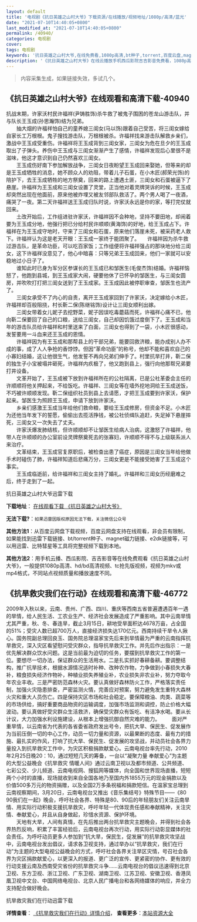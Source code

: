 ```yaml
---
layout: default
title: '电视剧《抗日英雄之山村大爷》下载资源/在线播放/视频地址/1080p/高清/蓝光'
date: "2021-07-10T14:40:05+0800"
last_modified_at: "2021-07-10T14:40:05+0800"
permalink: /40940/
categories: 电视剧
cover:
tags: 电视剧
keywords: '抗日英雄之山村大爷,在线免费看,1080p高清,bt种子,torrent,百度云盘,magnet,磁力链,迅雷下载资源'
description: '《抗日英雄之山村大爷》在线云播放手机西瓜影院吉吉影音免费看，1080p高清bd/hd未删减完整版和tc抢先枪版，mkv/mp4格式，附带bt/torrent种子、magnet/磁力链、百度云盘、网盘资源迅雷下载链接'
---
```


>内容采集生成，如果链接失效，多试几个。


## 《抗日英雄之山村大爷》在线观看和高清下载-40940

抗战末期，许家沃村民许福祥(尹铸胜饰)杀牛救了被鬼子围困的苍龙山游击队，并与队长王玉成(孙思瀚饰)结为兄弟。<br />　　抽大烟的许福祥怕自己的童养媳三闺女(马以饰)跟着自己受苦，将三闺女嫁给自家长工万根根。鬼子搜找游击队，万根根被杀。许福祥找来游击队解救乡亲们，激战中王玉成受重伤。许福祥将王玉成背到三闺女家，三闺女为危在旦夕的王玉成取出了子弹头。养伤中王玉成与三闺女渐渐产生了感情，许福祥发现后心里很不是滋味，他这才意识到自己仍然喜欢三闺女。<br />　　王玉成伤好南下参加解放战争，三闺女日夜盼望王玉成回来娶她，但等来的却是王玉成牺牲的消息，她不顾众人的劝阻，带着儿子石蛋，在小木匠(郝荣光饰)的陪护下，去王玉成牺牲的地方祭奠，回来的路上遭遇土匪，三闺女和石蛋被逼下了悬崖。许福祥为王玉成和三闺女设置了灵堂，正当他对着灵牌哭诉的时候，王玉成却突然出现在他面前，原来他被炸埋又被友邻部队救活了。两个男人喝了一夜酒，痛哭了一夜。第二天许福祥送王玉成归队时说，许家沃永远是你的家，等打完仗就回来。<br />　　土改开始后，工作组进驻许家沃，许福祥因不会种地，坚持不要田地，却闹着要为王玉成分地，他强行把已分给村民许顺顺(黄海饰)的好地，给王玉成占下。许福祥在为王玉成守地时，守来了三闺女和石蛋，原来他们落崖未死，被采药老人救下。许福祥认为这是老天开眼：王玉成一家终于能团聚了。　　许福祥因为杀牛救过游击队，是革命功臣，可以吃百家饭；工作组便将许福祥强占的那块地分给三闺女，这下许福祥没意见了，他心中暗喜：只等兄弟王玉成回来，他们一家就可以安稳地过小日子了。<br />　　谁知此时已身为军分区参谋长的王玉成已和邹医生(毛俊杰饰)结婚。许福祥恼怒了，他跑到县城，到王玉成家大闹，硬要他休了已怀孕的邹医生，与三闺女圆房，并吹吹打打把三闺女送到了王玉成家。王玉成因此被停职审查，邹医生也流产了。<br />　　三闺女承受不了内心的自责，离开王玉成家回到了许家沃，决定嫁给小木匠，许福祥却百般阻挠，村长靳二保(陈继铭饰)设计让三闺女顺利出嫁。<br />　　三闺女带着女儿妮子去挖野菜，妮子因误吃毒蘑菇而死，许福祥心痛不已，他向靳二保要回了自己的口粮，送给三闺女，自己却因饥饿过度倒下了。王玉成和当年的游击队员给许福祥和村里送来了白面，三闺女也得到了一袋，小木匠很感动，发誓要用一斗血来还王玉成的恩情。<br />　　许福祥因为有王玉成和那帮县上的干部兄弟，能要回救济粮，能办成别人办不成的事，成了人人争抢的香饽饽。但因&ldquo;革命功臣”的称号，他却不能和喜欢自己的小寡妇结婚，这让他很生气，他发誓不再向兄弟们伸手了。村里抗旱打井，靳二保的独生子小宝被塌井砸死，许福祥内疚极了，他又跑到县上，强行向他那帮兄弟要打井设备。<br />　　文革开始了，王玉成被下放到许福祥所在的公社隔离，已是公社革委会主任的许顺顺将他关押起来，不给饭吃。许福祥、三闺女等在墙外挖地洞给王玉成送饭，不巧被许顺顺发现。靳二保组织社员到县上去请愿，才把王玉成要到许家沃，保护起来。邹医生为照顾王玉成，申请下放到许家沃。<br />　　乡亲们感激王玉成当年给他们救命粮，要给王玉成修房，但资金不足。小木匠为还他当年发下的誓愿，偷偷出去揽活挣钱，被公社侦缉队追赶，失足掉下悬崖摔死，三闺女又一次失去了丈夫。<br />　　许家沃爆发肺结核，但许顺顺却不让邹医生给病人治病，这激怒了许福祥，他带人在许顺顺的办公室前设灵牌祭奠死去的张寡妇，许顺顺不得不与上级联系派人来治疗。<br />　　文革结束，王玉成官复原职后，被检查出患了癌症，原因是三闺女当年给他做手术时碰伤了肺，许福祥知道后悲痛万分，三闺女更是不能接受她害了王玉成这个事实。<br />　　王玉成临逝前，给许福祥和三闺女主持了婚礼。许福祥和三闺女历经磨难之后，终于走到了一起。


抗日英雄之山村大爷迅雷下载

**下载地址**： [在线观看下载 《抗日英雄之山村大爷》](https://www.993dy.com//vod-detail-id-11387.html) 


**无法下载?**：`如果迅雷因版权原因无法下载，关注微信公众号 `

**其他方法1**：从百度云网盘下载视频，百度云网盘支持在线观看，非会员有限制，如果能找到迅雷下载链接、bt/torrent种子、magnet磁力链接、e2dk链接等，可以用迅雷、比特彗星等工具将完整视频下载到本地。

**其他方法2**：用手机云播、西瓜影院、吉吉影音等在线免费观看《抗日英雄之山村大爷》，一般提供1080p高清、hd/bd高清视频、tc抢先版视频，视频为mkv或mp4格式，不同站点视频质量和播放速度不同。


## 《抗旱救灾我们在行动》在线观看和高清下载-46772

2009年入秋以来，云南、贵州、广西、四川、重庆等西南五省普遍遭遇百年一遇的旱情，给人民生活、工农业生产、经济社会发展造成了严重影响。其中云南旱情尤其严重，秋、冬、春连旱，截止3月15日，耕地受旱面积达4678万亩，占全国的51%；受灾人数已超700万人，直接经济损失达170亿元。西南持续干旱令人揪心。国务院副总理回良玉、国务院总理温家宝先后来到旱情最为严重的云南指挥抗旱救灾，深入灾区看望慰问受灾群众，指导抗旱救灾工作。并先后作出指示：一是优先解决群众饮水问题。这是当前最为迫切的任务，要摆到抗旱救灾工作的第一位。要想尽一切办法，保证群众的生活用水。二是扎实抓好春耕备耕。要调整结构，推广抗旱技术，根据水源情况适时补种、改种农作物，力争做到小春损失大春补，粮食损失经济作物补，种植业损失养殖业补，农业损失非农业补，努力夺取今年农业丰收。三是严密防范森林火灾。要认真做好森林防火工作，严格落实责任制，加强火灾隐患排查，严密监测火情，完善应对预案，努力避免发生重特大森林火灾和重大人员伤亡。四是保持灾区市场和社会稳定。要保障粮油、肉类、蔬菜等的市场供给，搞好重要商品物资的运输调度，加强市场监测和调控，防止价格大幅波动。要认真做好受灾群众生活救济，确保受灾群众有饭吃、有洁净水喝。要从长计议，大力加强水利设施建设，从根本上增强抗御自然灾难的能力。 　　面对严重旱情，以云南省为代表的各省委省政府发出号令，把抗大旱、保民生、促发展作为当前压倒一切的中心工作，动员一切力量和资源，以最果断的态度、最有力的措施、最扎实的作风，打响了抗大旱、保民生、促发展的攻坚战，并动员社会各界力量投入到抗旱救灾工作中，为灾区积极捐款献爱心。云南电视台率先行动，2010年2月25日晚20：10，通过短短几天的筹备，一台以“凝聚力量 奉献爱心”为主题的大型公益晚会《抗旱救灾 情暖人间》通过云南卫视以及都市频道、公共频道、七彩公交、少儿频道、云南电视网、搜狐网等媒体，向全国和世界现场直播，短短两个小时的直播，现场就收到来自全国各地乃至国内外1855万元的现金捐款以及价值500多万元的物资捐赠，以及全国2万多条祝福和捐款短信。在温家宝总理到云南视察期间，3月20日，云南电视台又推出《音乐集结号》特殊节目&mdash;—《80　90我们在一起》晚会，呼吁社会各界、特殊是80、90后的年轻朋友们关注云南旱情、用实际行动积极支援抗旱救灾，呼吁年轻一代体现责任感和奉献精神，关注灾情、奉献爱心，并且从自身做起，珍惜水资源、保护环境。<br />　　天地有大旱，人间有真情，在先后推出两台抗旱救灾主题晚会，并得到社会各界热烈反响，积累了丰富经验后，云南电视台再次行动，用实际行动彰显媒体的社会责任。为呼吁动员更多人参加到“抗大旱，保民生，促发展&rdquo;的抗旱救灾攻坚战中，云南电视台发出倡议，请求各卫视支持，通过举办以&ldquo;抗旱救灾，我们在行动”为主题的大型电视公益晚会的方式，呼吁社会各界关注旱区灾情，号召社会各界为灾区捐款献爱心，以更深入的报道、更广泛的宣传、更紧密的协作、更有效的行动支援云南及西南受灾省份的抗旱救灾斗争&hellip;…云南电视台的倡议迅速得到北京卫视、东方卫视、浙江卫视、广东卫视、湖南卫视、江苏卫视、安徽卫视、香港凤凰卫视中文台、中国网络电视台、北京人民广播电台和各网络媒体的响应，并全力支持配合做好晚会。


抗旱救灾我们在行动迅雷下载

**详情查看**： [《抗旱救灾我们在行动》详情介绍](/movie/46772/)， **查看更多**：[本站资源大全](/movie/t/all/)

